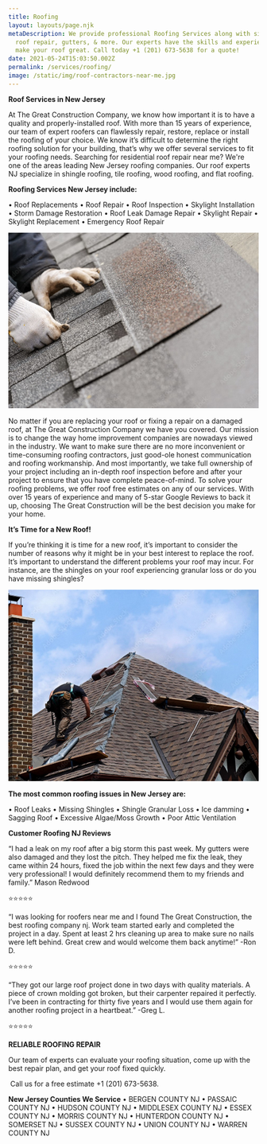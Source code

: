 ```yaml
---
title: Roofing
layout: layouts/page.njk
metaDescription: We provide professional Roofing Services along with siding,
  roof repair, gutters, & more. Our experts have the skills and experience to
  make your roof great. Call today +1 (201) 673-5638 for a quote!
date: 2021-05-24T15:03:50.002Z
permalink: /services/roofing/
image: /static/img/roof-contractors-near-me.jpg
---
```

**Roof Services in New Jersey**

At The Great Construction Company, we know how important it is to have a quality and properly-installed roof. With more than 15 years of experience, our team of expert roofers can flawlessly repair, restore, replace or install the roofing of your choice. We know it’s difficult to determine the right roofing solution for your building, that’s why we offer several services to fit your roofing needs.
Searching for residential roof repair near me? We're one of the areas leading New Jersey roofing companies. Our roof experts NJ specialize in shingle roofing, tile roofing, wood roofing, and flat roofing.

**Roofing Services New Jersey include:**

•	Roof Replacements
•	Roof Repair
•	Roof Inspection
•	Skylight Installation
•	Storm Damage Restoration
•	Roof Leak Damage Repair
•	Skylight Repair 
•	Skylight Replacement
•	Emergency Roof Repair

![](/static/img/roof-replacement-nj.jpg)

No matter if you are replacing your roof or fixing a repair on a damaged roof, at The Great Construction Company we have you covered. Our mission is to change the way home improvement companies are nowadays viewed in the industry. We want to make sure there are no more inconvenient or time-consuming roofing contractors, just good-ole honest communication and roofing workmanship. 
And most importantly, we take full ownership of your project including an in-depth roof inspection before and after your project to ensure that you have complete peace-of-mind. To solve your roofing problems, we offer roof free estimates on any of our services. With over 15 years of experience and many of 5-star Google Reviews to back it up, choosing The Great Construction will be the best decision you make for your home.

**It’s Time for a New Roof!**

If you’re thinking it is time for a new roof, it’s important to consider the number of reasons why it might be in your best interest to replace the roof. It’s important to understand the different problems your roof may incur. For instance, are the shingles on your roof experiencing granular loss or do you have missing shingles? 

![](/static/img/roof-repair-nj.jpg)



**The most common roofing issues in New Jersey are:**

•	Roof Leaks
•	Missing Shingles
•	Shingle Granular Loss
•	Ice damming
•	Sagging Roof
•	Excessive Algae/Moss Growth
•	Poor Attic Ventilation

**Customer Roofing NJ Reviews**

 “I had a leak on my roof after a big storm this past week. My gutters were also damaged and they lost the pitch. They helped me fix the leak, they came within 24 hours, fixed the job within the next few days and they were very professional! I would definitely recommend them to my friends and family.” Mason Redwood  <!--StartFragment-->

⭐️⭐️⭐️⭐️⭐️

<!--EndFragment-->

  “I was looking for roofers near me and I found The Great Construction, the best roofing company nj. Work team started early and completed the project in a day. Spent at least 2 hrs cleaning up area to make sure no nails were left behind. Great crew and would welcome them back anytime!” -Ron D.  <!--StartFragment-->

⭐️⭐️⭐️⭐️⭐️

<!--EndFragment-->

  “They got our large roof project done in two days with quality materials. A piece of crown molding got broken, but their carpenter repaired it perfectly. I’ve been in contracting for thirty five years and I would use them again for another roofing project in a heartbeat.” -Greg L.  <!--StartFragment-->

⭐️⭐️⭐️⭐️⭐️

<!--EndFragment-->

**RELIABLE ROOFING REPAIR**

Our team of experts can evaluate your roofing situation, come up with the best repair plan, and get your roof fixed quickly. <!--StartFragment-->

 Call us for a free estimate +1 (201) 673-5638.

<!--EndFragment-->

**New Jersey Counties We Service**
•	BERGEN COUNTY NJ
•	PASSAIC COUNTY NJ
•	HUDSON COUNTY NJ
•	MIDDLESEX COUNTY NJ
•	ESSEX COUNTY NJ
•	MORRIS COUNTY NJ
•	HUNTERDON COUNTY NJ
•	SOMERSET NJ
•	SUSSEX COUNTY NJ
•	UNION COUNTY NJ
•	WARREN COUNTY NJ